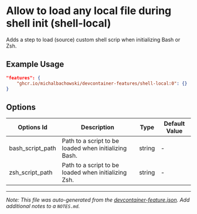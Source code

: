 
# Allow to load any local file during shell init (shell-local)

Adds a step to load (source) custom shell scrip when initializing Bash or Zsh.

## Example Usage

```json
"features": {
    "ghcr.io/michalbachowski/devcontainer-features/shell-local:0": {}
}
```

## Options

| Options Id | Description | Type | Default Value |
|-----|-----|-----|-----|
| bash_script_path | Path to a script to be loaded when initializing Bash. | string | - |
| zsh_script_path | Path to a script to be loaded when initializing Zsh. | string | - |



---

_Note: This file was auto-generated from the [devcontainer-feature.json](https://github.com/michalbachowski/devcontainer-features/blob/main/src/shell-local/devcontainer-feature.json).  Add additional notes to a `NOTES.md`._
